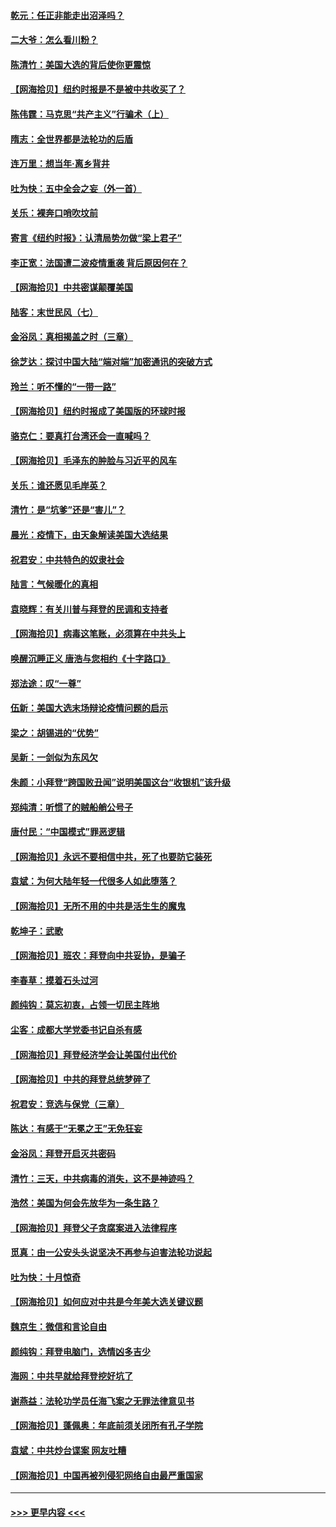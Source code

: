 #### [乾元：任正非能走出沼泽吗？](../pages/nsc993/n12515831.md?t=11010351) 
#### [二大爷：怎么看川粉？](../pages/nsc993/n12515820.md?t=11010351) 
#### [陈清竹：美国大选的背后使你更震惊](../pages/nsc993/n12515589.md?t=11010351) 
#### [【网海拾贝】纽约时报是不是被中共收买了？](../pages/nsc993/n12515122.md?t=11010351) 
#### [陈伟霆：马克思“共产主义”行骗术（上）](../pages/nsc993/n12510217.md?t=11010351) 
#### [隋志：全世界都是法轮功的后盾](../pages/nsc993/n12510636.md?t=11010351) 
#### [连万里：想当年‧离乡背井](../pages/nsc993/n12510623.md?t=11010351) 
#### [吐为快：五中全会之妄（外一首）](../pages/nsc993/n12510470.md?t=11010351) 
#### [关乐：裸奔口哨吹坟前](../pages/nsc993/n12510403.md?t=11010351) 
#### [寄言《纽约时报》：认清局势勿做“梁上君子”](../pages/nsc993/n12510042.md?t=11010351) 
#### [李正宽：法国遭二波疫情重袭 背后原因何在？](../pages/nsc993/n12509971.md?t=11010351) 
#### [【网海拾贝】中共密谋颠覆美国](../pages/nsc993/n12509816.md?t=11010351) 
#### [陆客：末世民风（七）](../pages/nsc993/n12507822.md?t=11010351) 
#### [金浴凤：真相揭盖之时（三章）](../pages/nsc993/n12507804.md?t=11010351) 
#### [徐芝达：探讨中国大陆“端对端”加密通讯的突破方式](../pages/nsc993/n12507682.md?t=11010351) 
#### [玲兰：听不懂的“一带一路”](../pages/nsc993/n12507669.md?t=11010351) 
#### [【网海拾贝】纽约时报成了美国版的环球时报](../pages/nsc993/n12507053.md?t=11010351) 
#### [骆克仁：要真打台湾还会一直喊吗？](../pages/nsc993/n12506843.md?t=11010351) 
#### [【网海拾贝】毛泽东的肿脸与习近平的风车](../pages/nsc993/n12504537.md?t=11010351) 
#### [关乐：谁还愿见毛岸英？](../pages/nsc993/n12503866.md?t=11010351) 
#### [清竹：是“坑爹”还是“害儿”？](../pages/nsc993/n12503034.md?t=11010351) 
#### [晨光：疫情下，由天象解读美国大选结果](../pages/nsc993/n12502536.md?t=11010351) 
#### [祝君安：中共特色的奴隶社会](../pages/nsc993/n12501529.md?t=11010351) 
#### [陆言：气候暖化的真相](../pages/nsc993/n12501183.md?t=11010351) 
#### [袁晓辉：有关川普与拜登的民调和支持者](../pages/nsc993/n12500433.md?t=11010351) 
#### [【网海拾贝】病毒这笔账，必须算在中共头上](../pages/nsc993/n12500320.md?t=11010351) 
#### [唤醒沉睡正义 唐浩与您相约《十字路口》](../pages/nsc993/n12497980.md?t=11010351) 
#### [郑法途：叹“一尊”](../pages/nsc993/n12498837.md?t=11010351) 
#### [伍新：美国大选末场辩论疫情问题的启示](../pages/nsc993/n12498829.md?t=11010351) 
#### [梁之：胡锡进的“优势”](../pages/nsc993/n12498780.md?t=11010351) 
#### [吴新：一剑似为东风欠](../pages/nsc993/n12498772.md?t=11010351) 
#### [朱颜：小拜登“跨国败丑闻”说明美国这台“收银机”该升级](../pages/nsc993/n12498731.md?t=11010351) 
#### [郑纯清：听惯了的贼船艄公号子](../pages/nsc993/n12498721.md?t=11010351) 
#### [唐付民：“中国模式”罪恶逻辑](../pages/nsc993/n12498310.md?t=11010351) 
#### [【网海拾贝】永远不要相信中共，死了也要防它装死](../pages/nsc993/n12498162.md?t=11010351) 
#### [袁斌：为何大陆年轻一代很多人如此堕落？](../pages/nsc993/n12495696.md?t=11010351) 
#### [【网海拾贝】无所不用的中共是活生生的魔鬼](../pages/nsc993/n12495621.md?t=11010351) 
#### [乾坤子：武歌](../pages/nsc993/n12493391.md?t=11010351) 
#### [【网海拾贝】班农：拜登向中共妥协，是骗子](../pages/nsc993/n12492877.md?t=11010351) 
#### [李春草：摸着石头过河](../pages/nsc993/n12491121.md?t=11010351) 
#### [颜纯钩：莫忘初衷，占领一切民主阵地](../pages/nsc993/n12490965.md?t=11010351) 
#### [尘客：成都大学党委书记自杀有感](../pages/nsc993/n12490950.md?t=11010351) 
#### [【网海拾贝】拜登经济学会让美国付出代价](../pages/nsc993/n12489662.md?t=11010351) 
#### [【网海拾贝】中共的拜登总统梦碎了](../pages/nsc993/n12487896.md?t=11010351) 
#### [祝君安：竞选与保党（三章）](../pages/nsc993/n12487258.md?t=11010351) 
#### [陈达：有感于“无冕之王”无免狂妄](../pages/nsc993/n12485133.md?t=11010351) 
#### [金浴凤：拜登开启灭共密码](../pages/nsc993/n12485125.md?t=11010351) 
#### [清竹：三天，中共病毒的消失，这不是神迹吗？](../pages/nsc993/n12485027.md?t=11010351) 
#### [浩然：美国为何会先放华为一条生路？](../pages/nsc993/n12484997.md?t=11010351) 
#### [【网海拾贝】拜登父子贪腐案进入法律程序](../pages/nsc993/n12484957.md?t=11010351) 
#### [觅真：由一公安头头说坚决不再参与迫害法轮功说起](../pages/nsc993/n12484212.md?t=11010351) 
#### [吐为快：十月惊奇](../pages/nsc993/n12484172.md?t=11010351) 
#### [【网海拾贝】如何应对中共是今年美大选关键议题](../pages/nsc993/n12483755.md?t=11010351) 
#### [魏京生：微信和言论自由](../pages/nsc993/n12483372.md?t=11010351) 
#### [颜纯钩：拜登电脑门，选情凶多吉少](../pages/nsc993/n12482666.md?t=11010351) 
#### [海网：中共早就给拜登挖好坑了](../pages/nsc993/n12482660.md?t=11010351) 
#### [谢燕益：法轮功学员任海飞案之无罪法律意见书](../pages/nsc993/n12482512.md?t=11010351) 
#### [【网海拾贝】蓬佩奥：年底前须关闭所有孔子学院](../pages/nsc993/n12482443.md?t=11010351) 
#### [袁斌：中共炒台谍案 网友吐糟](../pages/nsc993/n12481564.md?t=11010351) 
#### [【网海拾贝】中国再被列侵犯网络自由最严重国家](../pages/nsc993/n12479643.md?t=11010351) 

----
#### [ >>> 更早内容 <<< ](../indexes/nsc993-earlier.md)
